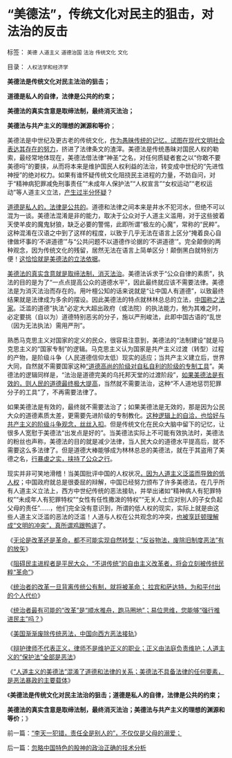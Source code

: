 # “美德法”，传统文化对民主的狙击，对法治的反击

标签： `美德` `人道主义` `道德治国` `法治` `传统文化` `文化` 

目录： `人权法学和经济学`

**美德法是传统文化对民主法治的狙击；**

**道德是私人的自律，法律是公共的约束；**

**美德法的真实含意是取缔法制，最终消灭法治；**

**美德法与共产主义的理想的渊源和等价**；

美德法是中世纪及更古老的传统文化，[作为愚昧传统的记忆，试图在现代文明社会表达其存在的努力](../../../2013/7/9/无论是改革还是革命，都不可能实现自然转型.md)，挤进了法律条文的渣滓。美德法是传统愚昧对国民人权的勒索，最经常地体现在，美德法借法律“神圣”之名，对任何质疑者套之以“你敢不要美德吗”的要挟，从而将本来是维护国民人权利益的法治，转变成中世纪的“先进性神授”的绝对权力。如果有谁怀疑传统文化阻挠民主进程的力量，不妨自问，对于“精神病犯罪减免刑事责任”“未成年人保护法”“人权宣言”“女权运动”“老权运动”等人道主义立法，[产生过半分怀疑](../../../2013/7/9/革命不可能颠覆传统文化，传统文化不可能汰除恶法.md)？

[道德是私人的，法律是公共的](../../../2010/6/23/“讲道德者”最缺德.md)。道德和法律之间本来是井水不犯河水，但绝不可以混为一谈。美德法混淆是非的能力，取决于公众对于人道主义滥用，对于这些披着天使羊皮的魔鬼豺狼，缺乏必要的警惕，此即所谓“极左的心魔”，常称的“民粹”。这种混淆在汉语之中到了这样的程度，以致于几乎无法在语言上区分“掩着良心自律做坏事的‘不讲道德’”与“公共问题不以道德作论据的‘不讲道德’”。完全颠倒的两种观念，因为传统文化的残留，居然无法在语言上简单区分！颠倒黑白就特别方便！[这恰恰就是美德法的立法依据](../../../2012/5/14/囚徒博弈中的生物本能,任何公德都是为了做坏事；.md)。

[美德法的真实含意就是取缔法制，消灭法治](../../../2013/7/7/仇富，将人道主义的恶果，纯粹归罪于贫富差距.md)。美德法诉求于“公众自律的素质”，执法的目的是为了“一点点提高公众的道德水平”，因此最终就应该不需要法律。美德法是为消灭法治而存在的。用叶檀公知的话来说就是“让中国人有道德”，以致最终结果就是法律成为多余的摆设。因此美德法的特点就林林总总的立法，[中国称之法家](../../../2013/2/20/帝国政治的基本形态是法家暴政，商鞅的前辈晋文公.md)。泛滥的道德“执法”必定大大超出政府（或法院）的执法能力，勉为其难之时，必定要挑（自以为）道德特别恶劣的分子，施以严刑峻法，此即中国古语的“乱世（因为无法执法）需用严刑”。

熟悉马克思主义对国家的定义的民众，很容易注意到，美德法的“法制建设”就是马克思主义的“国家专制”的逻辑。马克思主义认为国家是共产主义过渡（转型）过程的产物，是阶级斗争（人民道德信仰太低）现实的适应；当共产主义建立后，世界大同，自然就不需要国家这种[“道德高尚的阶级对自私自利的阶级的专制工具](../../../2012/3/4/历史上的维新变革只是改变了公有制的政治重心.md)”。美德法的逻辑同样是，“法治是道德完美的乌托邦天堂的过渡阶段”，[如果美德法是有效的，则人民的道德最终极大提高](../../../2011/11/24/缺乏信仰是公有制的丧钟.md)，当然就不需要法治，这种“不人道地惩罚犯罪分子的工具”了，不再需要法律了。

如果美德法是有效的，最终就不需要法治了；如果美德法是无效的，那是因为公民大众的道德素质太差，更需要先进阶级的专制教化。[这种逻辑上的自洽，也恰好与共产主义的阶级斗争观念，丝丝入扣](../../../2011/11/23/阶级斗争是公有制瓦解的社会表现.md)。但是传统文化在民众大脑中留下的记忆，让很多人宽慰于美德法“出发点是好的”。当美德法实际上不可能有效执法时，美德法的粉丝也声称，美德法的目的就是减少法律，当人民大众的道德水平提高后，就不需要这么多法律了。但是道德大棒能够成为林林总总的美德法，就在于其盗用了美德之名，[行暴虐之实，挟持了公众之行](../../../2008/6/3/道德啊，世间邪恶，均以汝为名！.md)。

现实并非可笑地滑稽！当美国批评中国的人权状况[，因为人道主义泛滥而导致的低人权](../../../2013/7/8/狗吃人！人道主义泛滥导致的低人权令“权贵的狗，比穷人的命珍贵”.md)；中国政府就总是很委屈的辩解，中国已经努力颁布了许多美德法，在几乎所有人道主义立法上，西方中世纪传统的恶法接轨，并举出诸如“精神病人有犯罪特权”“未成年人有犯罪特权”“女性有任性撒泼的特权”“无关人士应对别人的子女负起父母的责任”……，他们完全没有意识到，所谓的低人权的现实，实际上就是由这些人道主义泛滥的恶法的泛滥！人道与人权在公共观念的冲突，[也被享廷顿理解成“文明的冲突”，真所谓鸡跟鸭讲](../../../2009/11/26/真理标准不一导致文明的冲突.md)了。

《[无论是改革还是革命，都不可能实现自然转型；“反谷物法，废除旧制度恶法”有的放矢](../../../2013/7/9/无论是改革还是革命，都不可能实现自然转型.md)》

《[阻碍民主进程者是平民大众，“不讲传统”的自由主义改革者，将会立刻被传统民粹“革命”](../../../2013/7/10/“不讲传统”的改革者立刻将遭到民粹“革命”.md)》

《[统治者的改革一旦背离传统公有制，就将被革命； 拉宾和萨达特，为和平付出的个人代价](../../../2013/7/10/统治者的改革一旦背离传统公有制，就将被革命.md)》

《[统治者最有可能的“改革”是“顺水推舟，跑马圈地”；易位思维，您能够“强行推进民主”吗？](../../../2013/7/10/统治者最有可能的“改革”是“顺水推舟，跑马圈地”.md)》

《[美国渐渐废除传统恶法，中国向西方恶法接轨](../../../2013/7/11/美国渐渐废除传统恶法，中国步步向西方恶法接轨.md)》

《[辩护律师不代表正义，律师不是维护正义的职业；正义由法庭负责维护；人道主义的“保护法”全部是恶法](../../../2013/7/11/李天一及律师有权“无耻”.md)》

《[“人道主义的美德法”混淆了道德和法律的关系；美德法不具备法律的任何要素，是恶法暴政的主要载体](../../../2013/7/12/“李天一犯错，责任全是别人的”，不仅仅是父母的溺爱；.md)》

《**美德法是传统文化对民主法治的狙击；道德是私人的自律，法律是公共的约束；**

**美德法的真实含意是取缔法制，最终消灭法治；美德法与共产主义的理想的渊源和等价**；》



前一篇：[“李天一犯错，责任全是别人的”，不仅仅是父母的溺爱；](../../../2013/7/12/“李天一犯错，责任全是别人的”，不仅仅是父母的溺爱；.md)

后一篇：[忽略中国特色的股神的政治正确的技术分析](../../../2013/7/12/忽略中国特色的股神的政治正确的技术分析.md)